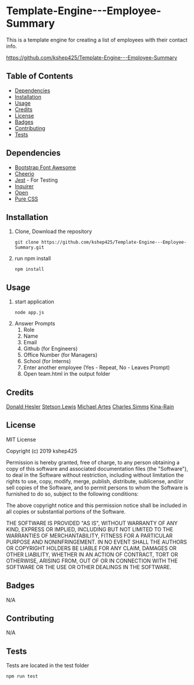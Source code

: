 # Template-Engine---Employee-Summary
This is a template engine for creating a list of employees with their contact info.

https://github.com/kshep425/Template-Engine---Employee-Summary


## Table of Contents

* [Dependencies](#dependencies)
* [Installation](#Installation)
* [Usage](#Usage)
* [Credits](#credits)
* [License](#license)
* [Badges](#Badges)
* [Contributing](#Contributing)
* [Tests](#Tests)

## Dependencies
* [Bootstrap Font Awesome](https://fontawesome.bootstrapcheatsheets.com/)
* [Cheerio](https://www.npmjs.com/package/cheerio)
* [Jest](https://jestjs.io/en/) - For Testing
* [Inquirer](https://www.npmjs.com/package/inquirer)
* [Open](https://npmjs.com/package/open)
* [Pure CSS](https://purecss.io)

## Installation
1. Clone, Download the repository
   ```
   git clone https://github.com/kshep425/Template-Engine---Employee-Summary.git
   ```
1. run npm install
   ```
   npm install
   ```

## Usage
1. start application
   ```
   node app.js
   ```
1. Answer Prompts
    1. Role
    1. Name
    1. Email
    1. Github (for Engineers)
    1. Office Number (for Managers)
    1. School (for Interns)
    1. Enter another employee (Yes - Repeat, No - Leaves Prompt)
    1. Open team.html in the output folder

## Credits
[Donald Hesler](https://www.linkedin.com/in/davishesler/)
[Stetson Lewis](https://www.linkedin.com/in/stetson-lewis/)
[Michael Artes](https://github.com/michaelartes89)
[Charles Simms](https://www.linkedin.com/in/charles-simms-59b536163/)
[Kina-Rain](https://github.com/Kina-rain)

## License
MIT License

Copyright (c) 2019 kshep425

Permission is hereby granted, free of charge, to any person obtaining a copy
of this software and associated documentation files (the "Software"), to deal
in the Software without restriction, including without limitation the rights
to use, copy, modify, merge, publish, distribute, sublicense, and/or sell
copies of the Software, and to permit persons to whom the Software is
furnished to do so, subject to the following conditions:

The above copyright notice and this permission notice shall be included in all
copies or substantial portions of the Software.

THE SOFTWARE IS PROVIDED "AS IS", WITHOUT WARRANTY OF ANY KIND, EXPRESS OR
IMPLIED, INCLUDING BUT NOT LIMITED TO THE WARRANTIES OF MERCHANTABILITY,
FITNESS FOR A PARTICULAR PURPOSE AND NONINFRINGEMENT. IN NO EVENT SHALL THE
AUTHORS OR COPYRIGHT HOLDERS BE LIABLE FOR ANY CLAIM, DAMAGES OR OTHER
LIABILITY, WHETHER IN AN ACTION OF CONTRACT, TORT OR OTHERWISE, ARISING FROM,
OUT OF OR IN CONNECTION WITH THE SOFTWARE OR THE USE OR OTHER DEALINGS IN THE
SOFTWARE.

## Badges
N/A

## Contributing
N/A

## Tests
Tests are located in the test folder
```
npm run test
```